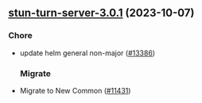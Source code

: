 

## [stun-turn-server-3.0.1](https://github.com/truecharts/charts/compare/stun-turn-server-3.0.0...stun-turn-server-3.0.1) (2023-10-07)

### Chore

- update helm general non-major ([#13386](https://github.com/truecharts/charts/issues/13386))
  
  ### Migrate

- Migrate to New Common ([#11431](https://github.com/truecharts/charts/issues/11431))
  
  